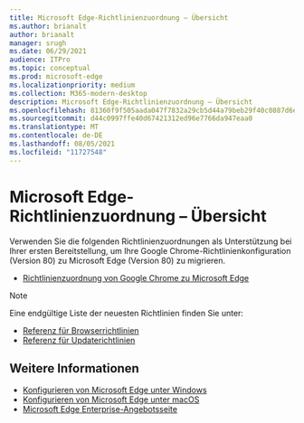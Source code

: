 ```yaml
---
title: Microsoft Edge-Richtlinienzuordnung – Übersicht
ms.author: brianalt
author: brianalt
manager: srugh
ms.date: 06/29/2021
audience: ITPro
ms.topic: conceptual
ms.prod: microsoft-edge
ms.localizationpriority: medium
ms.collection: M365-modern-desktop
description: Microsoft Edge-Richtlinienzuordnung – Übersicht
ms.openlocfilehash: 81360f9f505aada047f7832a29cb5d44a79beb29f40c0887d6e1c5501ca708a7
ms.sourcegitcommit: d44c0997ffe40d67421312ed96e7766da947eaa0
ms.translationtype: MT
ms.contentlocale: de-DE
ms.lasthandoff: 08/05/2021
ms.locfileid: "11727548"
---
```

# <a name="microsoft-edge-policy-mapping-overview"></a>Microsoft Edge-Richtlinienzuordnung – Übersicht

Verwenden Sie die folgenden Richtlinienzuordnungen als Unterstützung bei Ihrer ersten Bereitstellung, um Ihre Google Chrome-Richtlinienkonfiguration (Version 80) zu Microsoft Edge (Version 80) zu migrieren.

- [Richtlinienzuordnung von Google Chrome zu Microsoft Edge](microsoft-edge-policy-map-chrome-to-newedge.md)

> [!NOTE]
> Eine endgültige Liste der neuesten Richtlinien finden Sie unter:
> - [Referenz für Browserrichtlinien](microsoft-edge-policies.md)
> - [Referenz für Updaterichtlinien](microsoft-edge-update-policies.md)

## <a name="see-also"></a>Weitere Informationen
- [Konfigurieren von Microsoft Edge unter Windows](configure-microsoft-edge.md)
- [Konfigurieren von Microsoft Edge unter macOS](configure-microsoft-edge-on-mac.md)
- [Microsoft Edge Enterprise-Angebotsseite](https://aka.ms/EdgeEnterprise)
